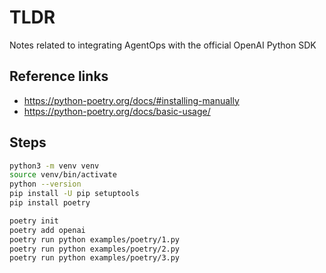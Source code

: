# TLDR 

Notes related to integrating AgentOps with the official OpenAI Python SDK

## Reference links

- https://python-poetry.org/docs/#installing-manually
- https://python-poetry.org/docs/basic-usage/

## Steps

```sh
python3 -m venv venv
source venv/bin/activate
python --version
pip install -U pip setuptools
pip install poetry
```

```sh
poetry init
poetry add openai
poetry run python examples/poetry/1.py
poetry run python examples/poetry/2.py
poetry run python examples/poetry/3.py
```
